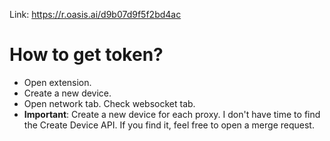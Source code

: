 Link: https://r.oasis.ai/d9b07d9f5f2bd4ac

# How to get token?
- Open extension.
- Create a new device.
- Open network tab. Check websocket tab.
- **Important**: Create a new device for each proxy. I don't have time to find the Create Device API. If you find it, feel free to open a merge request.